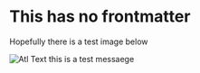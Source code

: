 # This has no frontmatter

Hopefully there is a test image below

![Atl Text this is a test messaege](test_image.png)
